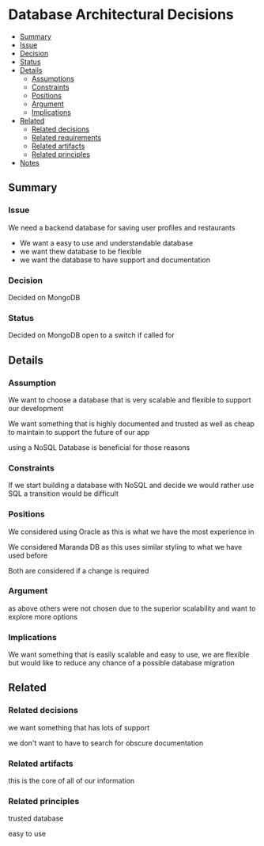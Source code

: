 # Database Architectural Decisions 

 - [Summary](#summary)
  - [Issue](#issue)
  - [Decision](#decision)
  - [Status](#status)
- [Details](#details)
  - [Assumptions](#assumptions)
  - [Constraints](#constraints)
  - [Positions](#positions)
  - [Argument](#argument)
  - [Implications](#implications)
- [Related](#related)
  - [Related decisions](#related-decisions)
  - [Related requirements](#related-requirements)
  - [Related artifacts](#related-artifacts)
  - [Related principles](#related-principles)
- [Notes](#notes)

## Summary

### Issue 

We need a backend database for saving user profiles and restaurants  
- We want a easy to use and understandable database
- we want thew database to be flexible
- we want the database to have support and documentation

### Decision 

Decided on MongoDB

### Status

Decided on MongoDB open to a switch if called for

## Details

### Assumption

We want to choose a database that is very scalable and flexible to support our development 

We want something that is highly documented and trusted as well as cheap to maintain to support the future of our app 

using a NoSQL Database is beneficial for those reasons 

### Constraints

If we start building a database with NoSQL and decide we would rather use SQL a transition would be difficult

### Positions

We considered using Oracle as this is what we have the most experience in 

We considered Maranda DB as this uses similar styling to what we have used before 

Both are considered if a change is required 

### Argument

as above others were not chosen due to the superior scalability and want to explore more options 

### Implications

We want something that is easily scalable and easy to use, we are flexible but would like to reduce any chance of a possible database migration 

## Related

### Related decisions

we want something that has lots of support 

we don't want to have to search for obscure documentation 

### Related artifacts

this is the core of all of our information

### Related principles

trusted database

easy to use






